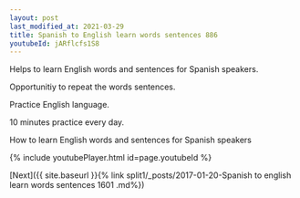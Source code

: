 ```yaml
---
layout: post
last_modified_at: 2021-03-29
title: Spanish to English learn words sentences 886 
youtubeId: jARflcfs1S8
---
```

 
 
Helps to learn English words and sentences for Spanish speakers.

Opportunitiy to repeat the words sentences. 

Practice English language. 
 
10 minutes practice every day. 
 
How to learn English words and sentences for Spanish speakers 
 
{% include youtubePlayer.html id=page.youtubeId %}
 
 
[Next]({{ site.baseurl }}{% link  split1/_posts/2017-01-20-Spanish to english learn words sentences 1601 .md%})
 

